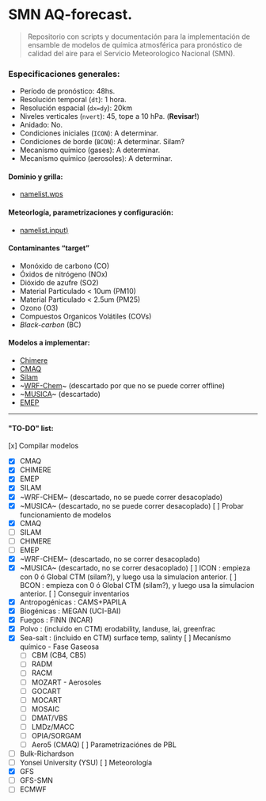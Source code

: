 # SMN AQ-forecast.

> Repositorio con scripts y documentación para la implementación de ensamble de modelos de química atmosférica para pronóstico de calidad del aire para el Servicio Meteorologico Nacional (SMN).

### Especificaciones generales:
   + Período de pronóstico: 48hs.
   + Resolución temporal (``dt``): 1 hora.
   + Resolución espacial (``dx=dy``): 20km <!--4 km-->
   + Niveles verticales (``nvert``): 45, tope a 10 hPa. (**Revisar!**)
   + Anidado: No.
   + Condiciones iniciales (``ICON``): A determinar.
   + Condiciones de borde  (``BCON``): A determinar. Silam?
   + Mecanísmo químico (gases): A determinar.
   + Mecanísmo químico (aerosoles): A determinar.

#### Dominio y grilla:
   + [namelist.wps](./smn-wrf/namelist.wps)

#### Meteorlogía, parametrizaciones y configuración:
   + [namelist.input)](./smn-wrf/namelist.input)

#### Contaminantes “target”
   - Monóxido de carbono (CO)
   - Óxidos de nitrógeno (NOx)
   - Dióxido de azufre (SO2)
   - Material Particulado < 10um (PM10)
   - Material Particulado < 2.5um (PM25)
   - Ozono (O3)
   - Compuestos Organicos Volátiles (COVs)
   - *Black-carbon* (BC)

#### Modelos a implementar:
   + [Chimere](./CHIMERE)
   + [CMAQ](./CMAQ)
   + [Silam](./SILAM)
   + ~[WRF-Chem](./WRF)~ (descartado por que no se puede correr offline)
   + ~[MUSICA](./MUSICA)~ (descartado)
   + [EMEP](./EMEP)

---

#### "TO-DO" list:

[x] Compilar modelos 
   - [x] CMAQ
   - [x] CHIMERE
   - [x] EMEP
   - [x] SILAM
   - [x] ~WRF-CHEM~  (descartado, no se puede correr desacoplado)
   - [x] ~MUSICA~    (descartado, no se puede correr desacoplado)
[ ] Probar funcionamiento de modelos
   - [x] CMAQ
   - [ ] SILAM
   - [ ] CHIMERE
   - [ ] EMEP
   - [x] ~WRF-CHEM~ (descartado, no se correr desacoplado)
   - [x] ~MUSICA~   (descartado, no se correr desacoplado)
[ ] ICON : empieza con 0 ó Global CTM (silam?), y luego usa la simulacion anterior.
[ ] BCON : empieza con 0 ó Global CTM (silam?), y luego usa la simulacion anterior.
[ ] Conseguir inventarios
   - [x] Antropogénicas : CAMS+PAPILA
   - [x] Biogénicas     : MEGAN (UCI-BAI)
   - [x] Fuegos         : FINN (NCAR)
   - [x] Polvo	        : (incluido en CTM) erodability, landuse, lai, greenfrac
   - [x] Sea-salt       : (incluido en CTM) surface temp, salinty
[ ] Mecanísmo químico
    - Fase Gaseosa
      + [ ] CBM (CB4, CB5)
      + [ ] RADM
      + [ ] RACM
      + [ ] MOZART
    - Aerosoles
      + [ ] GOCART
      + [ ] MOCART
      + [ ] MOSAIC
      + [ ] DMAT/VBS
      + [ ] LMDz/MACC
      + [ ] OPIA/SORGAM
      + [ ] Aero5 (CMAQ)
[ ] Parametrizaciónes de PBL
   - [ ] Bulk-Richardson
   - [ ] Yonsei University (YSU) 
[ ] Meteorología
   - [x]  GFS
   - [ ]  GFS-SMN
   - [ ]  ECMWF
